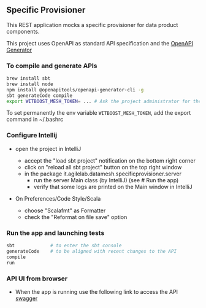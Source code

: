 ## Specific Provisioner

This REST application mocks a specific provisioner for data product components.

This project uses OpenAPI as standard API specification and the [OpenAPI Generator](https://openapi-generator.tech)

### To compile and generate APIs

```bash
brew install sbt
brew install node
npm install @openapitools/openapi-generator-cli -g
sbt generateCode compile
export WITBOOST_MESH_TOKEN= ... # Ask the project administrator for the token
```

To set permanently the env variable `WITBOOST_MESH_TOKEN`, add the export command in ~/.bashrc

### Configure Intellij
- open the project in IntelliJ
  - accept the "load sbt project" notification on the bottom right corner
  - click on "reload all sbt project" button on the top right window
  - in the package it.agilelab.datamesh.specificprovisioner.server
    - run the server Main class (by IntelliJ) (see # Run the app)
    - verify that some logs are printed on the Main window in IntelliJ
    
- On Preferences/Code Style/Scala 
  - choose "Scalafmt" as Formatter
  - check the "Reformat on file save" option

### Run the app and launching tests

```bash
sbt             # to enter the sbt console
generateCode    # to be aligned with recent changes to the API
compile
run
```

### API UI from browser
- When the app is running use the following link to access the API [swagger](http://127.0.0.1:8093/datamesh.specificprovisioner/0.0/swagger/docs/index.html)